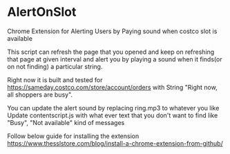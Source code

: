 # AlertOnSlot
Chrome Extension for Alerting Users by Paying sound when costco slot is available

This script can refresh the page that you opened and keep on refreshing that page at given interval and alert you by playing a sound when it finds(or on not finding) a particular string.

Right now it is built and tested for https://sameday.costco.com/store/account/orders with String "Right now, all shoppers are busy".

You can update the alert sound by replacing ring.mp3 to whatever you like
Update contentscript.js with what ever text that you don't want to find like "Busy", "Not available" kind of messages

Follow below guide for installing the extension
https://www.thesslstore.com/blog/install-a-chrome-extension-from-github/
